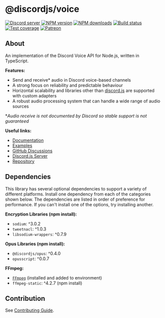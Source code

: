 # @discordjs/voice

<p>
	<a href="https://discord.gg/djs"><img src="https://img.shields.io/discord/222078108977594368?color=5865F2&logo=discord&logoColor=white" alt="Discord server" /></a>
	<a href="https://www.npmjs.com/package/@discordjs/voice"><img src="https://img.shields.io/npm/v/@discordjs/voice.svg?maxAge=3600" alt="NPM version" /></a>
	<a href="https://www.npmjs.com/package/@discordjs/voice"><img src="https://img.shields.io/npm/dt/@discordjs/voice.svg?maxAge=3600" alt="NPM downloads" /></a>
	<a href="https://github.com/discordjs/voice/actions"><img src="https://github.com/discordjs/voice/actions/workflows/test.yml/badge.svg" alt="Build status" /></a>
	<a href="https://codecov.io/gh/discordjs/voice"><img src="https://codecov.io/gh/discordjs/voice/branch/main/graph/badge.svg?token=u7oQ23UoxX" alt="Test coverage"/></a>
	<a href="https://www.patreon.com/discordjs"><img src="https://img.shields.io/badge/donate-patreon-F96854.svg" alt="Patreon" /></a>
</p>

## About

An implementation of the Discord Voice API for Node.js, written in TypeScript.

**Features:**

- Send and receive* audio in Discord voice-based channels
- A strong focus on reliability and predictable behaviour
- Horizontal scalability and libraries other than [discord.js](https://discord.js.org/) are supported with custom adapters
- A robust audio processing system that can handle a wide range of audio sources

\**Audio receive is not documented by Discord so stable support is not guaranteed*

**Useful links:**

- [Documentation](https://discordjs.github.io/voice)
- [Examples](https://github.com/discordjs/voice/tree/main/examples)
- [GitHub Discussions](https://github.com/discordjs/voice/discussions)
- [Discord.js Server](https://discord.gg/djs)
- [Repository](https://github.com/discordjs/voice)

## Dependencies

This library has several optional dependencies to support a variety
of different platforms. Install one dependency from each of the
categories shown below. The dependencies are listed in order of
preference for performance. If you can't install one of the options,
try installing another.

**Encryption Libraries (npm install):**

- `sodium`: ^3.0.2
- `tweetnacl`: ^1.0.3
- `libsodium-wrappers`: ^0.7.9

**Opus Libraries (npm install):**

- `@discordjs/opus`: ^0.4.0
- `opusscript`: ^0.0.7

**FFmpeg:**

- [`FFmpeg`](https://ffmpeg.org/) (installed and added to environment)
- `ffmpeg-static`: ^4.2.7 (npm install)

## Contribution

See [Contributing Guide](https://github.com/discordjs/voice/blob/main/.github/CONTRIBUTING.md).
